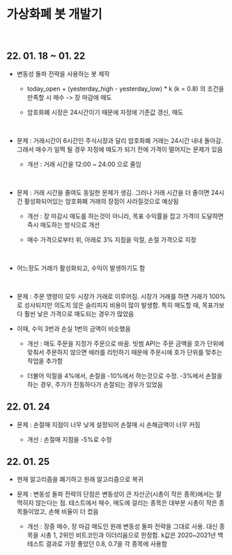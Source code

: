 # 가상화폐 봇 개발기

</br>

## 22. 01. 18 ~ 01. 22

* 변동성 돌파 전략을 사용하는 봇 제작
  
  * today_open + (yesterday_high - yesterday_low) * k (k = 0.8) 의 조건을 만족할 시 매수 -> 장 마감에 매도
  
  * 암호화폐 시장은 24시간이기 때문에 자정에 기준값 갱신, 매도

</br>

* 문제 :  거래시간이 6시간인 주식시장과 달리 암호화폐 거래는 24시간 내내 돌아감. 그래서 매수가 일찍 될 경우 자정에 매도가 되기 전에 가격이 떨어지는 문제가 있음
  
  * 개선 : 거래 시간을 12:00 ~ 24:00 으로 줄임

</br>

* 문제 : 거래 시간을 줄여도 동일한 문제가 생김. 그러나 거래 시간을 더 줄이면 24시간 활성화되어있는 암호화폐 거래의 장점이 사라질것으로 예상됨
  
  * 개선 : 장 마감시 매도를 하는것이 아니라, 목표 수익률을 잡고 가격이 도달하면 즉시 매도하는 방식으로 개선
  
  * 매수 가격으로부터 위, 아래로 3% 지점을 익절, 손절 가격으로 지정

</br>

* 어느정도 거래가 활성화되고, 수익이 발생하기도 함

</br>

* 문제 : 주문 명령이 모두 시장가 거래로 이루어짐. 시장가 거래를 하면 거래가 100%로 성사되지만 의도치 않은 슬리피지 비용이 많이 발생함. 특히 매도할 때, 목표가보다 훨씬 낯은 가격으로 매도되는 경우가 많았음

* 이때, 수익 3번과 손실 1번의 금액이 비슷했음
  
  * 개선 : 매도 주문을 지정가 주문으로 바꿈. 빗썸 API는 주문 금액을 호가 단위에 맞춰서 주문하지 않으면 에러를 리턴하기 때문에 주문시에 호가 단위를 맞추는 작업을 추가함
  
  * 더불어 익절을 4%에서, 손절을 -10%에서 하는것으로 수정. -3%에서 손절을 하는 경우, 주가가 진동하다가 손절되는 경우가 있었음
    
    

## 22. 01. 24

* 문제 : 손절매 지점이 너무 낮게 설정되어 손절매 시 손해금액이 너무 커짐
  
  * 개선 : 손절매 지점을 -5%로 수정
  
  

## 22. 01. 25

* 현재 알고리즘을 폐기하고 원래 알고리즘으로 복귀
- 문제 : 변동성 돌파 전략의 단점은 변동성이 큰 자산군(시총이 작은 종목)에서는 잘 먹히지 않는다는 점. 테스트에서 매수, 매도에 걸리는 종목은 대부분 시총이 작은 종목들이었고, 손해 비율이 더 컸음
  
  - 개선 : 장중 매수, 장 마감 매도인 원래 변동성 돌파 전략을 그대로 사용. 대신 종목을 시총 1, 2위인 비트코인과 이더리움으로 한정함. k값은 2020~2021년 백테스트 결과로 가장 좋았던 0.8, 0.7을 각 종목에 사용함








